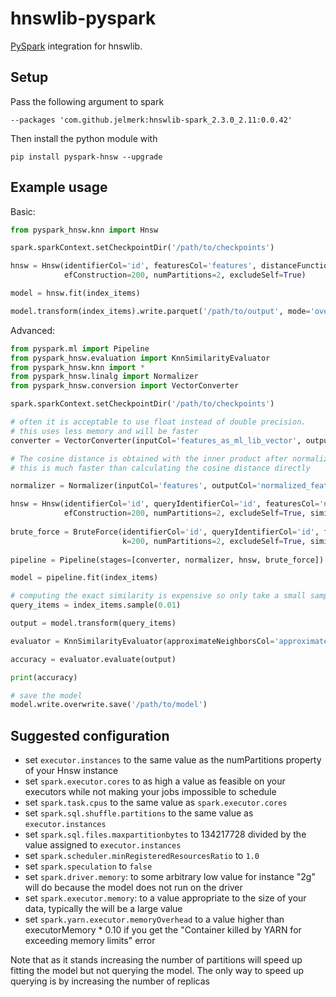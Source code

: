 hnswlib-pyspark
===============

[PySpark](https://spark.apache.org/) integration for hnswlib.

Setup
-----

Pass the following argument to spark

    --packages 'com.github.jelmerk:hnswlib-spark_2.3.0_2.11:0.0.42'

Then install the python module with

    pip install pyspark-hnsw --upgrade
    

Example usage
-------------

Basic:

```python
from pyspark_hnsw.knn import Hnsw

spark.sparkContext.setCheckpointDir('/path/to/checkpoints')

hnsw = Hnsw(identifierCol='id', featuresCol='features', distanceFunction='cosine', m=48, ef=5, k=200,
            efConstruction=200, numPartitions=2, excludeSelf=True)

model = hnsw.fit(index_items)

model.transform(index_items).write.parquet('/path/to/output', mode='overwrite')
```

Advanced:

```python
from pyspark.ml import Pipeline
from pyspark_hnsw.evaluation import KnnSimilarityEvaluator
from pyspark_hnsw.knn import *
from pyspark_hnsw.linalg import Normalizer
from pyspark_hnsw.conversion import VectorConverter

spark.sparkContext.setCheckpointDir('/path/to/checkpoints')

# often it is acceptable to use float instead of double precision. 
# this uses less memory and will be faster 
converter = VectorConverter(inputCol='features_as_ml_lib_vector', outputCol='features')

# The cosine distance is obtained with the inner product after normalizing all vectors to unit norm
# this is much faster than calculating the cosine distance directly

normalizer = Normalizer(inputCol='features', outputCol='normalized_features')

hnsw = Hnsw(identifierCol='id', queryIdentifierCol='id', featuresCol='normalized_features', distanceFunction='inner-product', m=48, ef=5, k=200,
            efConstruction=200, numPartitions=2, excludeSelf=True, similarityThreshold=0.4, predictionCol='approximate')
            
brute_force = BruteForce(identifierCol='id', queryIdentifierCol='id', featuresCol='normalized_features', distanceFunction='inner-product',
                         k=200, numPartitions=2, excludeSelf=True, similarityThreshold=0.4, predictionCol='exact')
 
pipeline = Pipeline(stages=[converter, normalizer, hnsw, brute_force])

model = pipeline.fit(index_items)

# computing the exact similarity is expensive so only take a small sample
query_items = index_items.sample(0.01)

output = model.transform(query_items)

evaluator = KnnSimilarityEvaluator(approximateNeighborsCol='approximate', exactNeighborsCol='exact')

accuracy = evaluator.evaluate(output)

print(accuracy)

# save the model
model.write.overwrite.save('/path/to/model')
```

Suggested configuration
-----------------------

- set `executor.instances` to the same value as the numPartitions property of your Hnsw instance
- set `spark.executor.cores` to as high a value as feasible on your executors while not making your jobs impossible to schedule
- set `spark.task.cpus` to the same value as `spark.executor.cores`
- set `spark.sql.shuffle.partitions` to the same value as `executor.instances`
- set `spark.sql.files.maxpartitionbytes` to 134217728 divided by the value assigned to `executor.instances`
- set `spark.scheduler.minRegisteredResourcesRatio` to `1.0`
- set `spark.speculation` to `false`
- set `spark.driver.memory`: to some arbitrary low value for instance "2g" will do because the model does not run on the driver
- set `spark.executor.memory`: to a value appropriate to the size of your data, typically the will be a large value 
- set `spark.yarn.executor.memoryOverhead` to a value higher than executorMemory * 0.10 if you get the "Container killed by YARN for exceeding memory limits" error

Note that as it stands increasing the number of partitions will speed up fitting the model but not querying the model. The only way to speed up querying is by increasing the number of replicas

